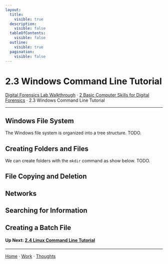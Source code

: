 ```yaml
---
layout:
  title:
    visible: true
  description:
    visible: false
  tableOfContents:
    visible: false
  outline:
    visible: true
  pagination:
    visible: false
---
```


# 2.3 Windows Command Line Tutorial

[Digital Forensics Lab Walkthrough](../) ⋅ [2 Basic Computer Skills for Digital Forensics](./) ⋅ 2.3 Windows Command Line Tutorial

***

## Windows File System

The Windows file system is organized into a tree structure. TODO.

## Creating Folders and Files

We can create folders with the `mkdir` command as show below. TODO.

## File Copying and Deletion

## Networks

## Searching for Information

## Creating a Batch File

#### Up Next: [2.4 Linux Command Line Tutorial](2.4-linux-command-line-tutorial.md)

***

[Home](https://app.gitbook.com/o/0kO27okC5uVB9ALX3rho/s/036xtfEIzcEdGegONXWM/) ⋅ [Work](https://app.gitbook.com/o/0kO27okC5uVB9ALX3rho/s/WaFS755Q4sf02CxLcghQ/) ⋅ [Thoughts](https://app.gitbook.com/o/0kO27okC5uVB9ALX3rho/s/s4QQPMntQ25hmJToKSOu/)
